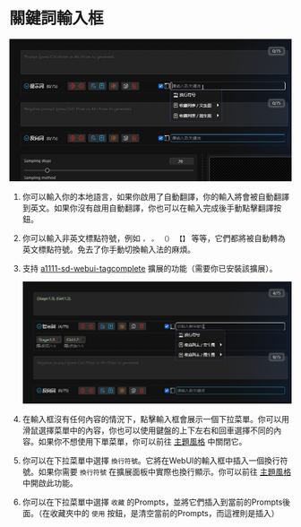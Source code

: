 # 關鍵詞輸入框

![](../assets/images/demo.elegant_input.gif)

1. 你可以輸入你的本地語言，如果你啟用了自動翻譯，你的輸入將會被自動翻譯到英文。如果你沒有啟用自動翻譯，你也可以在輸入完成後手動點擊翻譯按鈕。

2. 你可以輸入非英文標點符號，例如 `，` `。` `（）` `【】` 等等，它們都將被自動轉為英文標點符號。免去了你手動切換輸入法的麻煩。

3. 支持 [a1111-sd-webui-tagcomplete](https://github.com/DominikDoom/a1111-sd-webui-tagcomplete) 擴展的功能（需要你已安裝該擴展）。

   ![](../assets/images/demo.tagcomplete.gif)

4. 在輸入框沒有任何內容的情況下，點擊輸入框會展示一個下拉菜單。你可以用滑鼠選擇菜單中的內容，你也可以使用鍵盤的上下左右和回車選擇不同的內容。如果你不想使用下單菜單，你可以前往 [主題風格](/zh-TW/ThemeStyle.md#主題風格) 中關閉它。

5. 你可以在下拉菜單中選擇 `換行符號`。它將在WebUI的輸入框中插入一個換行符號。如果你需要 `換行符號` 在擴展面板中實際也換行顯示。你可以前往 [主題風格](/zh-TW/ThemeStyle.md#主題風格) 中開啟此功能。

6. 你可以在下拉菜單中選擇 `收藏` 的Prompts，並將它們插入到當前的Prompts後面。（在收藏夾中的 `使用` 按鈕，是清空當前的Prompts，而這裡則是插入）